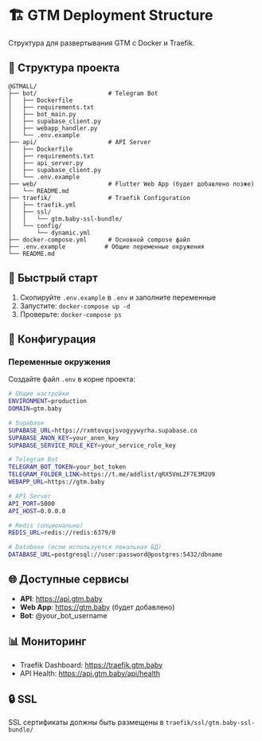 # 🏗️ GTM Deployment Structure

Структура для развертывания GTM с Docker и Traefik.

## 📁 Структура проекта

```
@GTMALL/
├── bot/                    # Telegram Bot
│   ├── Dockerfile
│   ├── requirements.txt
│   ├── bot_main.py
│   ├── supabase_client.py
│   ├── webapp_handler.py
│   └── .env.example
├── api/                    # API Server
│   ├── Dockerfile
│   ├── requirements.txt
│   ├── api_server.py
│   ├── supabase_client.py
│   └── .env.example
├── web/                    # Flutter Web App (будет добавлено позже)
│   └── README.md
├── traefik/                # Traefik Configuration
│   ├── traefik.yml
│   ├── ssl/
│   │   └── gtm.baby-ssl-bundle/
│   └── config/
│       └── dynamic.yml
├── docker-compose.yml      # Основной compose файл
├── .env.example           # Общие переменные окружения
└── README.md
```

## 🚀 Быстрый старт

1. Скопируйте `.env.example` в `.env` и заполните переменные
2. Запустите: `docker-compose up -d`
3. Проверьте: `docker-compose ps`

## 🔧 Конфигурация

### Переменные окружения

Создайте файл `.env` в корне проекта:

```bash
# Общие настройки
ENVIRONMENT=production
DOMAIN=gtm.baby

# Supabase
SUPABASE_URL=https://rxmtovqxjsvogyywyrha.supabase.co
SUPABASE_ANON_KEY=your_anon_key
SUPABASE_SERVICE_ROLE_KEY=your_service_role_key

# Telegram Bot
TELEGRAM_BOT_TOKEN=your_bot_token
TELEGRAM_FOLDER_LINK=https://t.me/addlist/qRX5VmLZF7E3M2U9
WEBAPP_URL=https://gtm.baby

# API Server
API_PORT=5000
API_HOST=0.0.0.0

# Redis (опционально)
REDIS_URL=redis://redis:6379/0

# Database (если используется локальная БД)
DATABASE_URL=postgresql://user:password@postgres:5432/dbname
```

## 🌐 Доступные сервисы

- **API**: https://api.gtm.baby
- **Web App**: https://gtm.baby (будет добавлено)
- **Bot**: @your_bot_username

## 📊 Мониторинг

- Traefik Dashboard: https://traefik.gtm.baby
- API Health: https://api.gtm.baby/api/health

## 🔒 SSL

SSL сертификаты должны быть размещены в `traefik/ssl/gtm.baby-ssl-bundle/` 